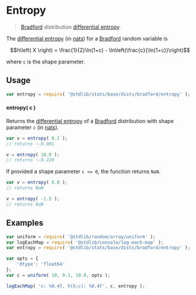 <!--

@license Apache-2.0

Copyright (c) 2025 The Stdlib Authors.

Licensed under the Apache License, Version 2.0 (the "License");
you may not use this file except in compliance with the License.
You may obtain a copy of the License at

   http://www.apache.org/licenses/LICENSE-2.0

Unless required by applicable law or agreed to in writing, software
distributed under the License is distributed on an "AS IS" BASIS,
WITHOUT WARRANTIES OR CONDITIONS OF ANY KIND, either express or implied.
See the License for the specific language governing permissions and
limitations under the License.

-->

# Entropy

> [Bradford][bradford-distribution] distribution [differential entropy][entropy].

<!-- Section to include introductory text. Make sure to keep an empty line after the intro `section` element and another before the `/section` close. -->

<section class="intro">

The [differential entropy][entropy] (in [nats][nats]) for a [Bradford][bradford-distribution] random variable is

<!-- <equation class="equation" label="eq:bradford_entropy" align="center" raw="h\left( X \right) = \frac{1}{2}\ln(1+c) - \ln\left(\frac{c}{\ln(1+c)}\right)" alt="Differential entropy for a Bradford distribution."> -->

```math
h\left( X \right) = \frac{1}{2}\ln(1+c) - \ln\left(\frac{c}{\ln(1+c)}\right)
```

<!-- <div class="equation" align="center" data-raw-text="h\left( X \right) = \frac{1}{2}\ln(1+c) - \ln\left(\frac{c}{\ln(1+c)}\right)" data-equation="eq:bradford_entropy">
    <img src="https://cdn.jsdelivr.net/gh/stdlib-js/stdlib@591cf9d5c3a0cd3c1ceec961e5c49d73a68374cb/lib/node_modules/@stdlib/stats/base/dists/bradford/entropy/docs/img/equation_bradford_entropy.svg" alt="Differential entropy for a Bradford distribution.">
    <br>
</div> -->

<!-- </equation> -->

where `c` is the shape parameter.

</section>

<!-- /.intro -->

<!-- Package usage documentation. -->

<section class="usage">

## Usage

```javascript
var entropy = require( '@stdlib/stats/base/dists/bradford/entropy' );
```

#### entropy( c )

Returns the [differential entropy][entropy] of a [Bradford][bradford-distribution] distribution with shape parameter `c` (in [nats][nats]).

```javascript
var v = entropy( 0.2 );
// returns ~-0.001

v = entropy( 10.0 );
// returns ~-0.229
```

If provided a shape parameter `c <= 0`, the function returns `NaN`.

```javascript
var v = entropy( 0.0 );
// returns NaN

v = entropy( -1.5 );
// returns NaN
```

</section>

<!-- /.usage -->

<!-- Package usage notes. Make sure to keep an empty line after the `section` element and another before the `/section` close. -->

<section class="notes">

</section>

<!-- /.notes -->

<!-- Package usage examples. -->

<section class="examples">

## Examples

<!-- eslint no-undef: "error" -->

```javascript
var uniform = require( '@stdlib/random/array/uniform' );
var logEachMap = require( '@stdlib/console/log-each-map' );
var entropy = require( '@stdlib/stats/base/dists/bradford/entropy' );

var opts = {
    'dtype': 'float64'
};
var c = uniform( 10, 0.1, 10.0, opts );

logEachMap( 'c: %0.4f, h(X;c): %0.4f', c, entropy );
```

</section>

<!-- /.examples -->

<!-- Section for related `stdlib` packages. Do not manually edit this section, as it is automatically populated. -->

<section class="related">

</section>

<!-- /.related -->

<!-- Section for all links. Make sure to keep an empty line after the `section` element and another before the `/section` close. -->

<section class="links">

[bradford-distribution]: https://en.wikipedia.org/wiki/Bradford%27s_law

[entropy]: https://en.wikipedia.org/wiki/Entropy_%28information_theory%29

[nats]: https://en.wikipedia.org/wiki/Nat_%28unit%29

</section>

<!-- /.links -->

